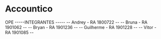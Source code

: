 # Accountico
OPE
-----INTEGRANTES -----
-- Andrey - RA 1800722 --
-- Bruna - RA 1901062 --
-- Bryan - RA 1901236 --
-- Guilherme - RA 1901228 --
-- Vitor - RA 1901085 --
